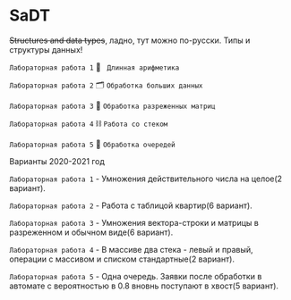 # SaDT
~~Structures and data types~~, ладно, тут можно по-русски.
Типы и структуры данных!

```Лабораторная работа 1``` 🧮 ``` Длинная арифметика```

```Лабораторная работа 2``` 🗂 ```Обработка больших данных```

```Лабораторная работа 3``` 🗿 ```Обработка разреженных матриц``` 

```Лабораторная работа 4``` ⛓ ```Работа со стеком``` 

```Лабораторная работа 5``` 🎰 ```Обработка очередей``` 



Варианты 2020-2021 год

```Лабораторная работа 1``` - Умножения действительного числа на целое(2 вариант).

```Лабораторная работа 2``` -  Работа с таблицой квартир(6 вариант).

```Лабораторная работа 3``` - Умножения вектора-строки и матрицы в разреженном и обычном виде(6 вариант).

```Лабораторная работа 4``` - В массиве два стека - левый и правый, операции с массивом и списком стандартные(2 вариант).

```Лабораторная работа 5``` - Одна очередь. Заявки после обработки в автомате с вероятностью в 0.8 вновнь поступают в хвост(5 вариант).
